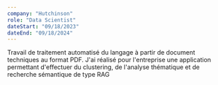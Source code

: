 ```yaml
---
company: "Hutchinson"
role: "Data Scientist"
dateStart: "09/18/2023"
dateEnd: "09/18/2024"
---
```


Travail de traitement automatisé du langage à partir de document techniques au format PDF.
J'ai réalisé pour l'entreprise une application permettant d'effectuer du clustering, de l'analyse thématique et de recherche sémantique de type RAG